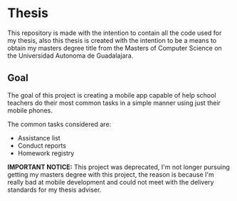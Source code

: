 # Thesis

This repository is made with the intention to contain all the code used for my
thesis, also this thesis is created with the intention to be a means to obtain
my masters degree title from the Masters of Computer Science on the Universidad
Autonoma de Guadalajara.

## Goal

The goal of this project is creating a mobile app capable of help school
teachers do their most common tasks in a simple manner using just their mobile
phones.

The common tasks considered are:

- Assistance list
- Conduct reports
- Homework registry

**IMPORTANT NOTICE:** This project was deprecated, I'm not longer pursuing
getting my masters degree with this project, the reason is because I'm really
bad at mobile development and could not meet with the delivery standards for
my thesis adviser.
